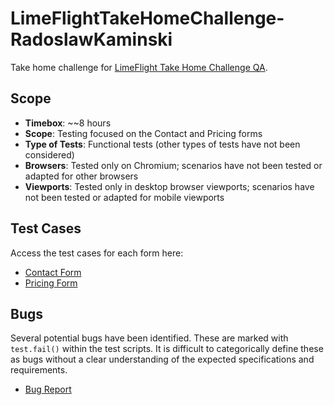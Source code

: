 # LimeFlightTakeHomeChallenge-RadoslawKaminski

Take home challenge for [LimeFlight Take Home Challenge QA](https://github.com/yaos/LimeFlightTakeHomeChallengeQA).

## Scope

- **Timebox**: ~~8 hours
- **Scope**: Testing focused on the Contact and Pricing forms
- **Type of Tests**: Functional tests (other types of tests have not been considered)
- **Browsers**: Tested only on Chromium; scenarios have not been tested or adapted for other browsers
- **Viewports**: Tested only in desktop browser viewports; scenarios have not been tested or adapted for mobile viewports

## Test Cases

Access the test cases for each form here:

- [Contact Form](./docs/contact-form.feature)
- [Pricing Form](./docs/pricing-form.feature)

## Bugs

Several potential bugs have been identified. These are marked with `test.fail()` within the test scripts. It is difficult to categorically define these as bugs without a clear understanding of the expected specifications and requirements.

- [Bug Report](./docs/bugs.md)
